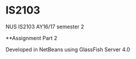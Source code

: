 # IS2103
NUS IS2103 AY16/17 semester 2

**Assignment Part 2

Developed in NetBeans using GlassFish Server 4.0
